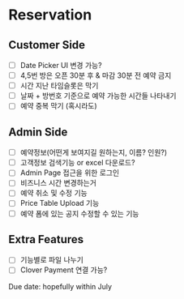 # Reservation

## Customer Side
- [ ] Date Picker UI 변경 가능?  
- [ ] 4,5번 방은 오픈 30분 후 & 마감 30분 전 예약 금지  
- [ ] 시간 지난 타임슬롯은 막기  
- [ ] 날짜 + 방번호 기준으로 예약 가능한 시간들 나타내기  
- [ ] 예약 중복 막기 (혹시라도)  

## Admin Side
- [ ] 예약정보(어떤게 보여지길 원하는지, 이름? 인원?)  
- [ ] 고객정보 검색기능 or excel 다운로드?  
- [ ] Admin Page 접근을 위한 로그인  
- [ ] 비즈니스 시간 변경하는거  
- [ ] 예약 취소 및 수정 기능  
- [ ] Price Table Upload 기능  
- [ ] 예약 폼에 있는 공지 수정할 수 있는 기능  

## Extra Features
- [ ] 기능별로 파일 나누기  
- [ ] Clover Payment 연결 가능?  

Due date: hopefully within July  
